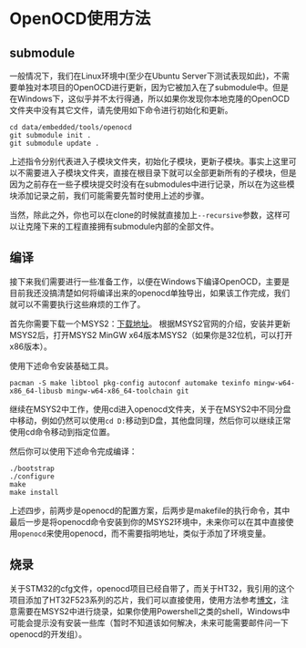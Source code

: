 # OpenOCD使用方法

## submodule

一般情况下，我们在Linux环境中(至少在Ubuntu Server下测试表现如此)，不需要单独对本项目的OpenOCD进行更新，因为它被加入在了submodule中。但是在Windows下，这似乎并不太行得通，所以如果你发现你本地克隆的OpenOCD文件夹中没有其它文件，请先使用如下命令进行初始化和更新。

```shell
cd data/embedded/tools/openocd
git submodule init .
git submodule update .
```

上述指令分别代表进入子模块文件夹，初始化子模块，更新子模块。事实上这里可以不需要进入子模块文件夹，直接在根目录下就可以全部更新所有的子模块，但是因为之前存在一些子模块提交时没有在submodules中进行记录，所以在为这些模块添加记录之前，我们可能需要先暂时使用上述的步骤。

当然，除此之外，你也可以在clone的时候就直接加上`--recursive`参数，这样可以让克隆下来的工程直接拥有submodule内部的全部文件。

## 编译

接下来我们需要进行一些准备工作，以便在Windows下编译OpenOCD，主要是目前我还没搞清楚如何将编译出来的openocd单独导出，如果该工作完成，我们就可以不需要执行这些麻烦的工作了。

首先你需要下载一个MSYS2：[下载地址](https://www.msys2.org/)。
根据MSYS2官网的介绍，安装并更新MSYS2后，打开MSYS2 MinGW x64版本MSYS2（如果你是32位机，可以打开x86版本）。

使用下述命令安装基础工具。

```shell
pacman -S make libtool pkg-config autoconf automake texinfo mingw-w64-x86_64-libusb mingw-w64-x86_64-toolchain git
```

继续在MSYS2中工作，使用cd进入openocd文件夹，关于在MSYS2中不同分盘中移动，例如仍然可以使用`cd D:`移动到D盘，其他盘同理，然后你可以继续正常使用cd命令移动到指定位置。

然后你可以使用下述命令完成编译：

```shell
./bootstrap
./configure
make
make install
```

上述四步，前两步是openocd的配置方案，后两步是makefile的执行命令，其中最后一步是将openocd命令安装到你的MSYS2环境中，未来你可以在其中直接使用`openocd`来使用openocd，而不需要指明地址，类似于添加了环境变量。

## 烧录

关于STM32的cfg文件，openocd项目已经自带了，而关于HT32，我引用的这个项目添加了HT32F523系列的芯片，我们可以直接使用，使用方法参考[博文](https://blog.csdn.net/SMarxX/article/details/8486052)，注意需要在MSYS2中进行烧录，如果你使用Powershell之类的shell，Windows中可能会提示没有安装一些库（暂时不知道该如何解决，未来可能需要邮件问一下openocd的开发组）。